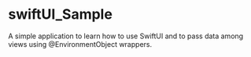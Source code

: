 # swiftUI_Sample
A simple application to learn how to use SwiftUI and to pass data among views using @EnvironmentObject wrappers. 
